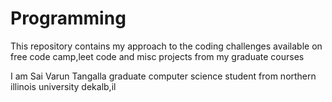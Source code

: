 # Programming

This repository contains my approach to the coding challenges available on free code camp,leet code and misc projects from my graduate courses


I am Sai Varun Tangalla  graduate computer science student from northern illinois university dekalb,il